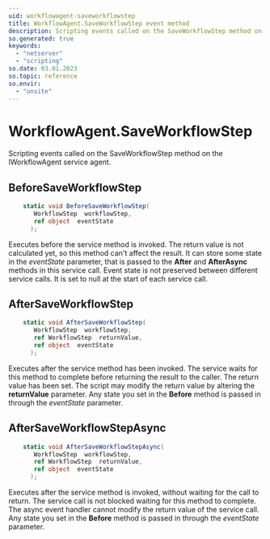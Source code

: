 ```yaml
---
uid: workflowagent-saveworkflowstep
title: WorkflowAgent.SaveWorkflowStep event method
description: Scripting events called on the SaveWorkflowStep method on the WorkflowAgent service agent.
so.generated: true
keywords:
  - "netserver"
  - "scripting"
so.date: 03.01.2023
so.topic: reference
so.envir:
  - "onsite"
---
```

# WorkflowAgent.SaveWorkflowStep

Scripting events called on the <see cref='M:SuperOffice.CRM.Services.IWorkflowAgent.SaveWorkflowStep'>SaveWorkflowStep</see> method on the <see cref='IWorkflowAgent'>IWorkflowAgent</see>  service agent.

## BeforeSaveWorkflowStep
```cs
    static void BeforeSaveWorkflowStep(
       WorkflowStep  workflowStep,
       ref object  eventState
      );
```
Executes before the service method is invoked.
The return value is not calculated yet, so this method can't affect the result.
It can store some state in the *eventState* parameter, that is passed to the **After** and **AfterAsync** methods in this service call.
Event state is not preserved between different service calls. It is set to null at the start of each service call.
## AfterSaveWorkflowStep
```cs
    static void AfterSaveWorkflowStep(
       WorkflowStep  workflowStep,
       ref WorkflowStep  returnValue,
       ref object  eventState
      );
```
Executes after the service method has been invoked. The service waits for this method to complete before returning the result to the caller.
The return value has been set. The script may modify the return value by altering the **returnValue** parameter.
Any state you set in the **Before** method is passed in through the *eventState* parameter.
## AfterSaveWorkflowStepAsync
```cs
    static void AfterSaveWorkflowStepAsync(
       WorkflowStep  workflowStep,
       ref WorkflowStep  returnValue,
       ref object  eventState
      );
```
Executes after the service method is invoked, without waiting for the call to return.
The service call is not blocked waiting for this method to complete.
The async event handler cannot modify the return value of the service call.
Any state you set in the **Before** method is passed in through the *eventState* parameter.

